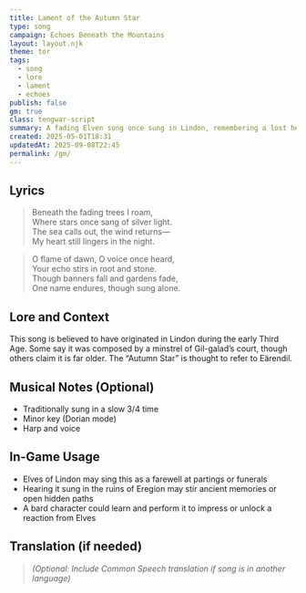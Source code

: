 ```yaml
---
title: Lament of the Autumn Star
type: song
campaign: Echoes Beneath the Mountains
layout: layout.njk
theme: tor
tags:
  - song
  - lore
  - lament
  - echoes
publish: false
gm: true
class: tengwar-script
summary: A fading Elven song once sung in Lindon, remembering a lost hero of the First Age.
created: 2025-05-01T18:31
updatedAt: 2025-09-08T22:45
permalink: /gm/
---
```


## Lyrics

> Beneath the fading trees I roam,  
> Where stars once sang of silver light.  
> The sea calls out, the wind returns—  
> My heart still lingers in the night.

> O flame of dawn, O voice once heard,  
> Your echo stirs in root and stone.  
> Though banners fall and gardens fade,  
> One name endures, though sung alone.

## Lore and Context

This song is believed to have originated in Lindon during the early Third Age. Some say it was composed by a minstrel of Gil-galad’s court, though others claim it is far older. The “Autumn Star” is thought to refer to Eärendil.

## Musical Notes (Optional)

- Traditionally sung in a slow 3/4 time
- Minor key (Dorian mode)
- Harp and voice

## In-Game Usage

- Elves of Lindon may sing this as a farewell at partings or funerals
- Hearing it sung in the ruins of Eregion may stir ancient memories or open hidden paths
- A bard character could learn and perform it to impress or unlock a reaction from Elves

## Translation (if needed)

> *(Optional: Include Common Speech translation if song is in another language)*

